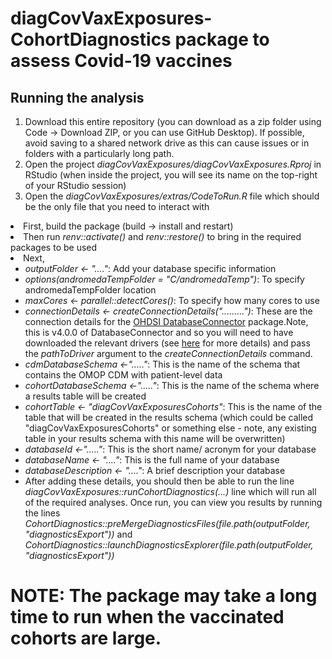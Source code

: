 
diagCovVaxExposures- CohortDiagnostics package to assess Covid-19 vaccines
========================================================================================================================================================

## Running the analysis
1) Download this entire repository (you can download as a zip folder using Code -> Download ZIP, or you can use GitHub Desktop). If possible, avoid saving to a shared network drive as this can cause issues or in folders with a particularly long path.    
2) Open the project <i>diagCovVaxExposures/diagCovVaxExposures.Rproj</i> in RStudio (when inside the project, you will see its name on the top-right of your RStudio session)
3) Open the <i>diagCovVaxExposures/extras/CodeToRun.R</i> file which should be the only file that you need to interact with <ul>
<li> First, build the package (build -> install and restart)</li> 
<li> Then run <i>renv::activate()</i> and <i>renv::restore()</i> to bring in the required packages to be used</li> 
<li> Next, <ul>
<li> <i>outputFolder <- "...."</i>: Add your database specific information</li> 
<li> <i>options(andromedaTempFolder = "C/andromedaTemp")</i>: To specify andromedaTempFolder location </li> 
<li> <i>maxCores <- parallel::detectCores()</i>: To specify how many cores to use</li> 
<li> <i>connectionDetails <- createConnectionDetails(".........")</i>: These are the connection details for the 
<a href="http://ohdsi.github.io/DatabaseConnector">OHDSI DatabaseConnector</a> package.Note, this is v4.0.0 of DatabaseConnector and so you will need to have downloaded the relevant drivers (see <a href="http://ohdsi.github.io/DatabaseConnector/articles/UsingDatabaseConnector.html">here</a> for more details) and pass the <i>pathToDriver</i> argument to the <i>createConnectionDetails</i> command.</li>
<li><i>cdmDatabaseSchema <-"....."</i>: This is the name of the schema that contains the OMOP CDM with patient-level data </li> 
<li><i>cohortDatabaseSchema <-"....."</i>: This is the name of the schema where a results table will be created </li>
<li><i>cohortTable   <- "diagCovVaxExposuresCohorts"</i>: This is the name of the table that will be created in the results schema (which could be called "diagCovVaxExposuresCohorts" or something else - note, any existing table in your results schema with this name will be overwritten) </li> 
<li><i>databaseId <-"....."</i>: This is the short name/ acronym for your database</li>  
<li><i>databaseName <- "...."</i>: This is the full name of your database</li>  
<li><i>databaseDescription <- "...."</i>: A brief description your database</li>  
<li>After adding these details, you should then be able to run the line <i>diagCovVaxExposures::runCohortDiagnostics(...)</i> line which will run all of the required analyses. Once run, you can view you results by running the lines <i>CohortDiagnostics::preMergeDiagnosticsFiles(file.path(outputFolder, "diagnosticsExport"))</i> and <i>CohortDiagnostics::launchDiagnosticsExplorer(file.path(outputFolder, "diagnosticsExport"))</i></li> </ul>  

 # NOTE: The package may take a long time to run when the vaccinated cohorts are large.

